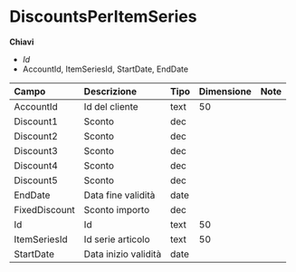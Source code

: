 # DiscountsPerItemSeries

  
 **Chiavi**

* _Id_
* AccountId, ItemSeriesId, StartDate, EndDate

| Campo | Descrizione | Tipo | Dimensione | Note |
| :--- | :--- | :--- | :--- | :--- |
| AccountId | Id del cliente | text | 50 |  |
| Discount1 | Sconto | dec |  |  |
| Discount2 | Sconto | dec |  |  |
| Discount3 | Sconto | dec |  |  |
| Discount4 | Sconto | dec |  |  |
| Discount5 | Sconto | dec |  |  |
| EndDate | Data fine validità | date |  |  |
| FixedDiscount | Sconto importo | dec |  |  |
| Id | Id | text | 50 |  |
| ItemSeriesId | Id serie articolo | text | 50 |  |
| StartDate | Data inizio validità | date |  |  |

